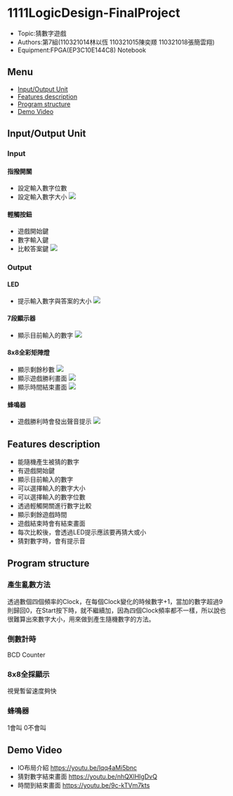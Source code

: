 # 1111LogicDesign-FinalProject
- Topic:猜數字遊戲
- Authors:第7組(110321014林以恆 110321015陳奕羱 110321018張簡雲翔)
- Equipment:FPGA(EP3C10E144C8) Notebook
## Menu
- [Input/Output Unit](#inputoutput-unit)
- [Features description](#features-description)
- [Program structure](#program-structure)
- [Demo Video](#demo-video)

## Input/Output Unit

### Input

#### 指撥開關
- 設定輸入數字位數
- 設定輸入數字大小
![](https://github.com/ase12345636/1111LogicDesign-FinalProject/blob/main/Hardware%20Photo/20230108_203306.jpg)
#### 輕觸按鈕
- 遊戲開始鍵
- 數字輸入鍵
- 比較答案鍵
![](https://github.com/ase12345636/1111LogicDesign-FinalProject/blob/main/Hardware%20Photo/20230108_203319.jpg)
### Output

#### LED
- 提示輸入數字與答案的大小
![](https://github.com/ase12345636/1111LogicDesign-FinalProject/blob/main/Hardware%20Photo/20230108_203356.jpg)
#### 7段顯示器
- 顯示目前輸入的數字
![](https://github.com/ase12345636/1111LogicDesign-FinalProject/blob/main/Hardware%20Photo/20230108_204055.jpg)
#### 8x8全彩矩陣燈
- 顯示剩餘秒數
![](https://github.com/ase12345636/1111LogicDesign-FinalProject/blob/main/Hardware%20Photo/20230108_204011.jpg)
- 顯示遊戲勝利畫面
![](https://github.com/ase12345636/1111LogicDesign-FinalProject/blob/main/Hardware%20Photo/20230108_204238.jpg)
- 顯示時間結束畫面
![](https://github.com/ase12345636/1111LogicDesign-FinalProject/blob/main/Hardware%20Photo/20230108_204134.jpg)
#### 蜂鳴器
- 遊戲勝利時會發出聲音提示
![](https://github.com/ase12345636/1111LogicDesign-FinalProject/blob/main/Hardware%20Photo/20230108_203340.jpg)
## Features description
- 能隨機產生被猜的數字
- 有遊戲開始鍵
- 顯示目前輸入的數字
- 可以選擇輸入的數字大小
- 可以選擇輸入的數字位數
- 透過輕觸開關進行數字比較
- 顯示剩餘遊戲時間
- 遊戲結束時會有結束畫面
- 每次比較後，會透過LED提示應該要再猜大或小
- 猜對數字時，會有提示音
## Program structure
### 產生亂數方法
透過數個四個頻率的Clock，在每個Clock變化的時候數字+1，當加的數字超過9則歸回0，在Start按下時，就不繼續加，因為四個Clock頻率都不一樣，所以說也很難算出來數字大小，用來做到產生隨機數字的方法。
### 倒數計時
BCD Counter
### 8x8全採顯示
視覺暫留速度夠快
### 蜂鳴器
1會叫 0不會叫
## Demo Video
- IO布局介紹
https://youtu.be/lqq4aMi5bnc
- 猜對數字結束畫面
https://youtu.be/nhQXlHIgDvQ
- 時間到結束畫面
https://youtu.be/9c-kTVm7kts
